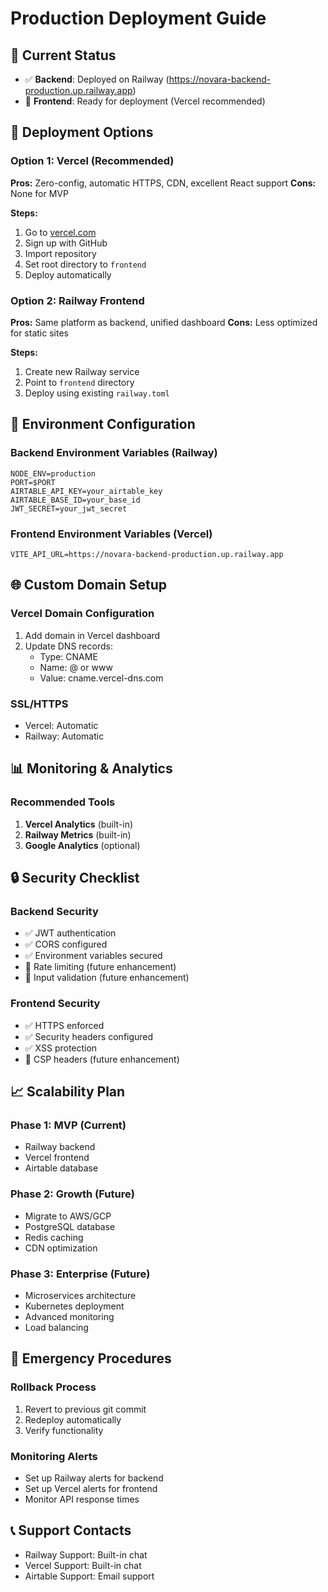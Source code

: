 # Production Deployment Guide

## 🚀 Current Status
- ✅ **Backend**: Deployed on Railway (https://novara-backend-production.up.railway.app)
- 🔄 **Frontend**: Ready for deployment (Vercel recommended)

## 🎯 Deployment Options

### Option 1: Vercel (Recommended)
**Pros:** Zero-config, automatic HTTPS, CDN, excellent React support
**Cons:** None for MVP

**Steps:**
1. Go to [vercel.com](https://vercel.com)
2. Sign up with GitHub
3. Import repository
4. Set root directory to `frontend`
5. Deploy automatically

### Option 2: Railway Frontend
**Pros:** Same platform as backend, unified dashboard
**Cons:** Less optimized for static sites

**Steps:**
1. Create new Railway service
2. Point to `frontend` directory
3. Deploy using existing `railway.toml`

## 🔧 Environment Configuration

### Backend Environment Variables (Railway)
```
NODE_ENV=production
PORT=$PORT
AIRTABLE_API_KEY=your_airtable_key
AIRTABLE_BASE_ID=your_base_id
JWT_SECRET=your_jwt_secret
```

### Frontend Environment Variables (Vercel)
```
VITE_API_URL=https://novara-backend-production.up.railway.app
```

## 🌐 Custom Domain Setup

### Vercel Domain Configuration
1. Add domain in Vercel dashboard
2. Update DNS records:
   - Type: CNAME
   - Name: @ or www
   - Value: cname.vercel-dns.com

### SSL/HTTPS
- Vercel: Automatic
- Railway: Automatic

## 📊 Monitoring & Analytics

### Recommended Tools
1. **Vercel Analytics** (built-in)
2. **Railway Metrics** (built-in)
3. **Google Analytics** (optional)

## 🔒 Security Checklist

### Backend Security
- ✅ JWT authentication
- ✅ CORS configured
- ✅ Environment variables secured
- 🔄 Rate limiting (future enhancement)
- 🔄 Input validation (future enhancement)

### Frontend Security
- ✅ HTTPS enforced
- ✅ Security headers configured
- ✅ XSS protection
- 🔄 CSP headers (future enhancement)

## 📈 Scalability Plan

### Phase 1: MVP (Current)
- Railway backend
- Vercel frontend
- Airtable database

### Phase 2: Growth (Future)
- Migrate to AWS/GCP
- PostgreSQL database
- Redis caching
- CDN optimization

### Phase 3: Enterprise (Future)
- Microservices architecture
- Kubernetes deployment
- Advanced monitoring
- Load balancing

## 🚨 Emergency Procedures

### Rollback Process
1. Revert to previous git commit
2. Redeploy automatically
3. Verify functionality

### Monitoring Alerts
- Set up Railway alerts for backend
- Set up Vercel alerts for frontend
- Monitor API response times

## 📞 Support Contacts
- Railway Support: Built-in chat
- Vercel Support: Built-in chat
- Airtable Support: Email support 